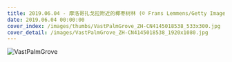 ```yaml
---
title: 2019.06.04 - 摩洛哥扎戈拉附近的椰枣树林 (© Frans Lemmens/Getty Images)
date: 2019.06.04 00:00:00
cover_index: /images/thumbs/VastPalmGrove_ZH-CN4145018538_533x300.jpg
cover_detail: /images/VastPalmGrove_ZH-CN4145018538_1920x1080.jpg
---
```


![VastPalmGrove](/images/VastPalmGrove_ZH-CN4145018538_1920x1080.jpg)
